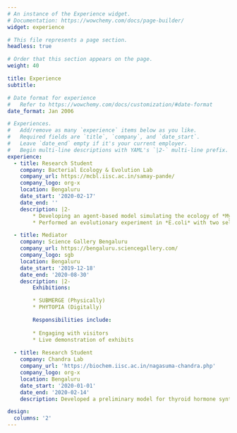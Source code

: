 ```yaml
---
# An instance of the Experience widget.
# Documentation: https://wowchemy.com/docs/page-builder/
widget: experience

# This file represents a page section.
headless: true

# Order that this section appears on the page.
weight: 40

title: Experience
subtitle:

# Date format for experience
#   Refer to https://wowchemy.com/docs/customization/#date-format
date_format: Jan 2006

# Experiences.
#   Add/remove as many `experience` items below as you like.
#   Required fields are `title`, `company`, and `date_start`.
#   Leave `date_end` empty if it's your current employer.
#   Begin multi-line descriptions with YAML's `|2-` multi-line prefix.
experience:
  - title: Research Student
    company: Bacterial Ecology & Evolution Lab
    company_url: https://mcbl.iisc.ac.in/samay-pande/
    company_logo: org-x
    location: Bengaluru
    date_start: '2020-02-17'
    date_end: ''
    description: |2-
        * Developing an agent-based model simulating the ecology of *Myxococcus xanthus*
        * Performed an evolutionary experiment in *E.coli* with two selection pressure-a predator(*Myxococcus xanthus*) and antibiotic(Rifampicin and Gentamycin).

  - title: Mediator
    company: Science Gallery Bengaluru
    company_url: https://bengaluru.sciencegallery.com/
    company_logo: sgb
    location: Bengaluru
    date_start: '2019-12-18'
    date_end: '2020-08-30'
    description: |2-
        Exhibitions:

        * SUBMERGE (Physically)
        * PHYTOPIA (Digitally)

        Responsibilities include:
        
        * Engaging with visitors
        * Live demonstration of exhibits
        
  - title: Research Student
    company: Chandra Lab
    company_url: 'https://biochem.iisc.ac.in/nagasuma-chandra.php'
    company_logo: org-x
    location: Bengaluru
    date_start: '2020-01-01'
    date_end: '2020-02-14'
    description: Developed a preliminary model for thyroid hormone synthesis with Ordinary Differential Equations using the software **[COPASI](https://copasi.org/)**.

design:
  columns: '2'
---
```

